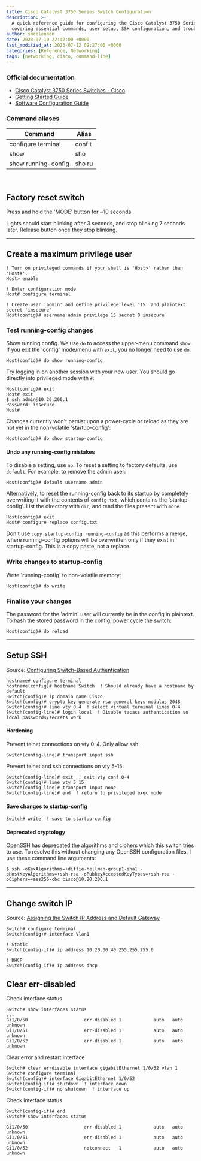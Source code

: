 ```yaml
---
title: Cisco Catalyst 3750 Series Switch Configuration
description: >-
  A quick reference guide for configuring the Cisco Catalyst 3750 Series Switch,
  covering essential commands, user setup, SSH configuration, and troubleshooting tips.
author: smcclennon
date: 2023-07-10 22:42:00 +0000
last_modified_at: 2023-07-12 09:27:00 +0000
categories: [Reference, Networking]
tags: [networking, cisco, command-line]
---
```


### Official documentation

- [Cisco Catalyst 3750 Series Switches - Cisco](https://www.cisco.com/c/en/us/support/switches/catalyst-3750-series-switches/series.html)
- [Getting Started Guide](https://www.cisco.com/c/en/us/td/docs/switches/lan/catalyst3750/hardware/quick/guide/3750GSG3.html)
- [Software Configuration Guide](https://www.cisco.com/c/en/us/td/docs/switches/lan/catalyst3750/software/release/12-2_52_se/configuration/guide/3750scg.html)

### Command aliases

|Command|Alias|
|---|---|
|configure terminal|conf t|
|show|sho|
|show running-config|sho ru|

<br>

## Factory reset switch

Press and hold the 'MODE' button for ~10 seconds. 


Lights should start blinking after 3 seconds, and stop blinking 7 seconds later. Release button once they stop blinking.

---

## Create a maximum privilege user

```
! Turn on privileged commands if your shell is 'Host>' rather than 'Host#'.
Host> enable

! Enter configuration mode
Host# configure terminal

! Create user 'admin' and define privilege level '15' and plaintext secret 'insecure'
Host(config)# username admin privilege 15 secret 0 insecure
```

### Test running-config changes

Show running config. We use `do` to access the upper-menu command `show`. If you exit the 'config' mode/menu with `exit`, you no longer need to use `do`.

```
Host(config)# do show running-config
```

Try logging in on another session with your new user. You should go directly into privileged mode with `#`:

```
Host(config)# exit
Host# exit
$ ssh admin@10.20.200.1
Password: insecure
Host#
```

Changes currently won't persist upon a power-cycle or reload as they are not yet in the non-volatile 'startup-config':

```
Host(config)# do show startup-config
```

#### Undo any running-config mistakes

To disable a setting, use `no`. To reset a setting to factory defaults, use `default`. For example, to remove the admin user:

```
Host(config)# default username admin
```

Alternatively, to reset the running-config back to its startup by completely overwriting it with the contents of `config.txt`, which contains the 'startup-config'. List the directory with `dir`, and read the files present with `more`.

```
Host(config)# exit
Host# configure replace config.txt
```

Don't use `copy startup-config running-config` as this performs a merge, where running-config options will be overwritten only if they exist in startup-config. This is a copy paste, not a replace.

### Write changes to startup-config

Write 'running-config' to non-volatile memory:

```
Host(config)# do write
```

### Finalise your changes

The password for the 'admin' user will currently be in the config in plaintext. To hash the stored password in the config, power cycle the switch:

```
Host(config)# do reload
```

---

## Setup SSH

Source: [Configuring Switch-Based Authentication](https://www.cisco.com/c/en/us/td/docs/switches/lan/catalyst3750/software/release/12-2_52_se/configuration/guide/3750scg/swauthen.html#wp1227177)

```
hostname# configure terminal
hostname(config)# hostname Switch  ! Should already have a hostname by default
Switch(config)# ip domain name Cisco
Switch(config)# crypto key generate rsa general-keys modulus 2048
Switch(config)# line vty 0 4  ! select virtual terminal lines 0-4
Switch(config-line)# login local  ! Disable tacacs authentication so local passwords/secrets work
```

#### Hardening

Prevent telnet connections on vty 0-4. Only allow ssh:

```
Switch(config-line)# transport input ssh
```

Prevent telnet and ssh connections on vty 5-15

```
Switch(config-line)# exit  ! exit vty conf 0-4
Switch(config)# line vty 5 15
Switch(config-line)# transport input none
Switch(config-line)# end  ! return to privileged exec mode
```

#### Save changes to startup-config

```
Switch# write  ! save to startup-config
```

#### Deprecated cryptology

OpenSSH has deprecated the algorithms and ciphers which this switch tries to use. To resolve this without changing any OpenSSH configuration files, I use these command line arguments:

```
$ ssh -oKexAlgorithms=+diffie-hellman-group1-sha1 -oHostKeyAlgorithms=+ssh-rsa -oPubkeyAcceptedKeyTypes=+ssh-rsa -oCiphers=+aes256-cbc cisco@10.20.200.1
```

---

## Change switch IP

Source: [Assigning the Switch IP Address and Default Gateway](https://www.cisco.com/c/en/us/td/docs/switches/lan/catalyst3750/software/release/12-2_52_se/configuration/guide/3750scg/swipaddr.html)

```
Switch# configure terminal
Switch(config)# interface Vlan1

! Static
Switch(config-if)# ip address 10.20.30.40 255.255.255.0

! DHCP
Switch(config-if)# ip address dhcp
```

## Clear err-disabled

Check interface status

```
Switch# show interfaces status
...
Gi1/0/50                     err-disabled 1            auto   auto unknown
Gi1/0/51                     err-disabled 1            auto   auto unknown
Gi1/0/52                     err-disabled 1            auto   auto unknown
```

Clear error and restart interface

```
Switch# clear errdisable interface gigabitEthernet 1/0/52 vlan 1
Switch# configure terminal
Switch(config)# interface GigabitEthernet 1/0/52
Switch(config-if)# shutdown  ! interface down
Switch(config-if)# no shutdown  ! interface up
```

Check interface status

```
Switch(config-if)# end
Switch# show interfaces status
...
Gi1/0/50                     err-disabled 1            auto   auto unknown
Gi1/0/51                     err-disabled 1            auto   auto unknown
Gi1/0/52                     notconnect   1            auto   auto unknown
```
